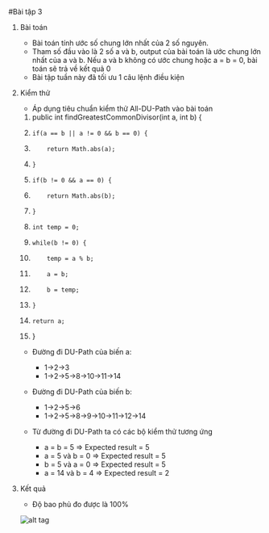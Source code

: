 #Bài tập 3
1. Bài toán
	- Bài toán tính ước số chung lớn nhất của 2 số nguyên.
	- Tham số đầu vào là 2 số a và b, output của bài toán là ước chung lớn nhất của a và b. Nếu a và b không có ước chung hoặc a = b = 0, bài toán sẽ trả về kết quả 0	
	- Bài tập tuần này đã tối ưu 1 câu lệnh điều kiện
2. Kiểm thử
	- Áp dụng tiêu chuẩn kiểm thử All-DU-Path vào bài toán
	
	1. public int findGreatestCommonDivisor(int a, int b) {        
    2.     if(a == b || a != 0 && b == 0) {
    3.         return Math.abs(a);
    4.     }             
    5.     if(b != 0 && a == 0) {
    6.         return Math.abs(b);
    7.     }        
    8.     int temp = 0;
    9.     while(b != 0) {
    10.         temp = a % b;
    11.         a = b;
    12.         b = temp;
    13.     }
    14.     return a;
	15. }   

	- Đường đi DU-Path của biến a:
		+ 1->2->3
		+ 1->2->5->8->10->11->14
	- Đường đi DU-Path của biến b:
		+ 1->2->5->6
		+ 1->2->5->8->9->10->11->12->14
		
	- Từ đường đi DU-Path ta có các bộ kiểm thử tương ứng
		+ a = b = 5 => Expected result = 5
		+ a = 5 và b = 0 => Expected result = 5
		+ b = 5 và a = 0 => Expected result = 5
		+ a = 14 và b = 4 => Expected result = 2
3. Kết quả
	- Độ bao phủ đo được là 100%
	
	![alt tag](https://github.com/longdt03/int3117-2016/blob/master/DangThanhLong/BT3/TestCoverage.PNG)